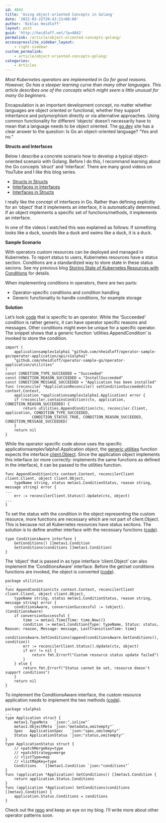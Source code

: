 ```yaml
---
id: 4842
title: 'Using object-oriented Concepts in Golang'
date: '2022-03-22T20:43:21+00:00'
author: 'Niklas Heidloff'
layout: post
guid: 'http://heidloff.net/?p=4842'
permalink: /article/object-oriented-concepts-golang/
accesspresslite_sidebar_layout:
    - right-sidebar
custom_permalink:
    - article/object-oriented-concepts-golang/
categories:
    - Articles
---
```


*Most Kubernetes operators are implemented in Go for good reasons. However, Go has a steeper learning curve than many other languages. This article describes one of the concepts which might seem a little unusual for many Go beginners.*

Encapsulation is an important development concept, no matter whether languages are object oriented or functional, whether they support inheritance and polymorphism directly or via alternative approaches. Using common functionality for different ‘objects’ doesn’t necessarily have to mean that a language needs to be object oriented. The [go.dev](https://go.dev/doc/faq#Is_Go_an_object-oriented_language) site has a clear answer to the question: Is Go an object-oriented language? “Yes and no.”

**Structs and Interfaces**

Below I describe a concrete scenario how to develop a typical object-oriented scenario with Golang. Before I do this, I recommand learning about the Go concepts ‘struct’ and ‘interface’. There are many good videos on YouTube and I like this blog series.

- [Structs in Structs](https://eli.thegreenplace.net/2020/embedding-in-go-part-1-structs-in-structs/)
- [Interfaces in Interfaces](https://eli.thegreenplace.net/2020/embedding-in-go-part-2-interfaces-in-interfaces/)
- [Interfaces in Structs](https://eli.thegreenplace.net/2020/embedding-in-go-part-3-interfaces-in-structs/)

I really like the concept of interfaces in Go. Rather than defining explicitly for an ‘object’ that it implements an interface, it is automatically determined. If an object implements a specific set of functions/methods, it implements an interface.

In one of the videos I watched this was explained as follows: If something looks like a duck, sounds like a duck and swims like a duck, it is a duck.

**Sample Scenario**

With operators custom resources can be deployed and managed in Kubernetes. To report status to users, Kubernetes resources have a status section. Conditions are a standardized way to store state in these status secions. See my previous blog [Storing State of Kubernetes Resources with Conditions](http://heidloff.net/article/storing-state-status-kubernetes-resources-conditions-operators-go/) for details.

When implementing conditions in operators, there are two parts:

- Operator-specific conditions and condition handling
- Generic functionality to handle conditions, for example storage

**Solution**

Let’s look [code](https://github.com/nheidloff/operator-sample-go/blob/17736c52dd854b803c9936e5f2f4439fdcb0c758/operator-application/controllers/application/conditions.go#L91) that is specific to an operator. While the ‘Succeeded’ condition is rather generic, it can have operator specific reasons and messages. Other conditions might even be unique for a specific operator. The snippet shows that a generic function ‘utilities.AppendCondition’ is invoked to store the condition.

```
import (
	applicationsamplev1alpha1 "github.com/nheidloff/operator-sample-go/operator-application/api/v1alpha1"
	"github.com/nheidloff/operator-sample-go/operator-application/utilities"
)
const CONDITION_TYPE_SUCCEEDED = "Succeeded"
const CONDITION_REASON_SUCCEEDED = "InstallSucceeded"
const CONDITION_MESSAGE_SUCCEEDED = "Application has been installed"
func (reconciler *ApplicationReconciler) setConditionSucceeded(ctx context.Context,
	application *applicationsamplev1alpha1.Application) error {
	if !reconciler.containsCondition(ctx, application, CONDITION_REASON_SUCCEEDED) {
		return utilities.AppendCondition(ctx, reconciler.Client, application, CONDITION_TYPE_SUCCEEDED, 
            CONDITION_STATUS_TRUE, CONDITION_REASON_SUCCEEDED, CONDITION_MESSAGE_SUCCEEDED)
	}
	return nil
}
```

While the operator specific code above uses the specific applicationsamplev1alpha1.Application object, the [generic utilities](https://github.com/nheidloff/operator-sample-go/blob/17736c52dd854b803c9936e5f2f4439fdcb0c758/operator-application/utilities/conditions.go#L18) function expects the interface [client.Object](https://pkg.go.dev/sigs.k8s.io/controller-runtime/pkg/client#Object). Since the application object implements this interface (or more correctly: implements the same functions as defined in the interface), it can be passed to the utilities function.

```
func AppendCondition(ctx context.Context, reconcilerClient client.Client, object client.Object,
	typeName string, status metav1.ConditionStatus, reason string, message string) error {
...
    err := reconcilerClient.Status().Update(ctx, object)
...
}
```

To set the status with the condition in the object representing the custom resource, more functions are necessary which are not part of client.Object. This is because not all Kubernetes resources have status sections. The solution is to define another interface with the necessary functions ([code](https://github.com/nheidloff/operator-sample-go/blob/17736c52dd854b803c9936e5f2f4439fdcb0c758/operator-application/utilities/conditions.go#L13)).

```
type ConditionsAware interface {
	GetConditions() []metav1.Condition
	SetConditions(conditions []metav1.Condition)
}
```

The ‘object’ that is passed in as type interface ‘client.Object’ can also implement the ‘ConditionsAware’ interface. Before the get/set conditions functions are invoked, the object is converted ([code](https://github.com/nheidloff/operator-sample-go/blob/17736c52dd854b803c9936e5f2f4439fdcb0c758/operator-application/utilities/conditions.go)).

```
package utilities
...
func AppendCondition(ctx context.Context, reconcilerClient client.Client, object client.Object,
	typeName string, status metav1.ConditionStatus, reason string, message string) error {
	conditionsAware, conversionSuccessful := (object).(ConditionsAware)
	if conversionSuccessful {
		time := metav1.Time{Time: time.Now()}
		condition := metav1.Condition{Type: typeName, Status: status, Reason: reason, Message: message, LastTransitionTime: time}
		conditionsAware.SetConditions(append(conditionsAware.GetConditions(), condition))
		err := reconcilerClient.Status().Update(ctx, object)
		if err != nil {
			return fmt.Errorf("Custom resource status update failed")
		}
	} else {
		return fmt.Errorf("Status cannot be set, resource doesn't support conditions")
	}
	return nil
}
```

To implement the ConditionsAware interface, the custom resource application needs to implement the two methods ([code](https://github.com/nheidloff/operator-sample-go/blob/17736c52dd854b803c9936e5f2f4439fdcb0c758/operator-application/api/v1alpha1/application_types.go#L53)).

```
package v1alpha1
...
type Application struct {
	metav1.TypeMeta   `json:",inline"`
	metav1.ObjectMeta `json:"metadata,omitempty"`
	Spec   ApplicationSpec   `json:"spec,omitempty"`
	Status ApplicationStatus `json:"status,omitempty"`
}
type ApplicationStatus struct {
	// +patchMergeKey=type
	// +patchStrategy=merge
	// +listType=map
	// +listMapKey=type
	Conditions    []metav1.Condition `json:"conditions"`
}
func (application *Application) GetConditions() []metav1.Condition {
	return application.Status.Conditions
}
func (application *Application) SetConditions(conditions []metav1.Condition) {
	application.Status.Conditions = conditions
}
```

Check out the [repo](https://github.com/nheidloff/operator-sample-go) and keep an eye on my blog. I’ll write more about other operator patterns soon.